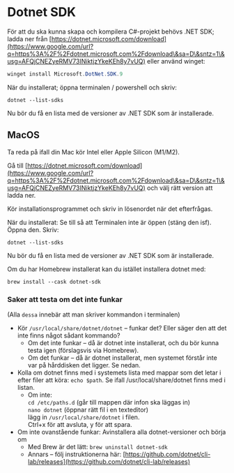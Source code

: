 # Dotnet SDK

För att du ska kunna skapa och kompilera C#-projekt behövs .NET SDK; ladda ner från [https://dotnet.microsoft.com/download](https://www.google.com/url?q=https%3A%2F%2Fdotnet.microsoft.com%2Fdownload\&sa=D\&sntz=1\&usg=AFQjCNEZyeRMV73INiktjzYkeKEh8y7vUQ) eller använd winget:

```powershell
winget install Microsoft.DotNet.SDK.9
```

När du installerat; öppna terminalen / powershell och skriv:

```
dotnet --list-sdks
```

Nu bör du få en lista med de versioner av .NET SDK som är installerade.

## MacOS

Ta reda på ifall din Mac kör Intel eller Apple Silicon (M1/M2).

Gå till [https://dotnet.microsoft.com/download](https://www.google.com/url?q=https%3A%2F%2Fdotnet.microsoft.com%2Fdownload\&sa=D\&sntz=1\&usg=AFQjCNEZyeRMV73INiktjzYkeKEh8y7vUQ) och välj rätt version att ladda ner.

Kör installationsprogrammet och skriv in lösenordet när det efterfrågas.

När du installerat: Se till så att Terminalen inte är öppen (stäng den isf). Öppna den. Skriv:

```
dotnet --list-sdks
```

Nu bör du få en lista med de versioner av .NET SDK som är installerade.

Om du har Homebrew installerat kan du istället installera dotnet med:

```
brew install --cask dotnet-sdk
```

### Saker att testa om det inte funkar

(Alla `dessa` innebär att man skriver kommandon i terminalen)

* Kör `/usr/local/share/dotnet/dotnet` – funkar det? Eller säger den att det inte finns något sådant kommando?
  * Om det inte funkar – då är dotnet inte installerat, och du bör kunna testa igen (förslagsvis via Homebrew).
  * Om det funkar – då är dotnet installerat, men systemet förstår inte var på hårddisken det ligger. Se nedan.
* Kolla om dotnet finns med i systemets lista med mappar som det letar i efter filer att köra: `echo $path`. Se ifall /usr/local/share/dotnet finns med i listan.
  * Om inte:   
    `cd /etc/paths.d` (går till mappen där infon ska läggas in)  
    `nano dotnet` (öppnar rätt fil i en texteditor)  
    lägg in `/usr/local/share/dotnet` i filen.  
    Ctrl+x för att avsluta, y för att spara.
* Om inte ovanstående funkar: Avinstallera alla dotnet-versioner och börja om
  * Med Brew är det lätt: `brew uninstall dotnet-sdk`
  * Annars – följ instruktionerna här: [https://github.com/dotnet/cli-lab/releases](https://github.com/dotnet/cli-lab/releases)
